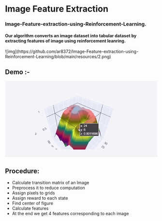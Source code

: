 # Image Feature Extraction
<h3>Image-Feature-extraction-using-Reinforcement-Learning.</h3>
<h4>Our algorithm converts an image dataset into tabular dataset by extracting features of image using reinforcement leanring.</h4>
![img](https://github.com/ar8372/Image-Feature-extraction-using-Reinforcement-Learning/blob/main/resources/2.png)
<h2>Demo :-</h1>
<p></p>
<img src="resources/demo.gif" />

## Procedure: 
 * Calculate transition matrix of an Image
 * Preprocess it to reduce computation
 * Assign pixels to grids
 * Assign reward to each state
 * Find center of figure
 * Calculate features
 * At the end we get 4 features corresponding to each image
